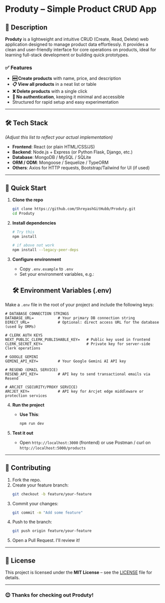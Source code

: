 # Produty – Simple Product CRUD App

## 📘 Description

**Produty** is a lightweight and intuitive CRUD (Create, Read, Delete) web application designed to manage product data effortlessly. It provides a clean and user-friendly interface for core operations on products, ideal for learning full-stack development or building quick prototypes.

### ✅ Features
- **🆕 Create products** with name, price, and description
- **📋 View all products** in a neat list or table
- **❌ Delete products** with a single click
- **🔐 No authentication**, keeping it minimal and accessible
- Structured for rapid setup and easy experimentation

---

## 🛠️ Tech Stack
*(Adjust this list to reflect your actual implementation)*
- **Frontend**: React (or plain HTML/CSS/JS)
- **Backend**: Node.js + Express (or Python Flask, Django, etc.)
- **Database**: MongoDB / MySQL / SQLite
- **ORM / ODM**: Mongoose / Sequelize / TypeORM
- **Others**: Axios for HTTP requests, Bootstrap/Tailwind for UI (if used)

---

## 🚀 Quick Start

1. **Clone the repo**
    ```bash
    git clone https://github.com/ShreyashGitHubb/Produty.git
    cd Produty
    ```

2. **Install dependencies**
    ```bash
    # Try this 
    npm install

    # if above not work 
    npm install --legacy-peer-deps

    ```

3. **Configure environment**
    - Copy `.env.example` to `.env`
    - Set your environment variables, e.g.:
    ## 🛠️ Environment Variables (.env)

Make a `.env` file in the root of your project and include the following keys:

```env
# DATABASE CONNECTION STRINGS
DATABASE_URL=           # Your primary DB connection string
DIRECT_URL=             # Optional: direct access URL for the database (used by ORMs)

# CLERK AUTH KEYS
NEXT_PUBLIC_CLERK_PUBLISHABLE_KEY=   # Public key used in frontend
CLERK_SECRET_KEY=                    # Private key for server-side Clerk operations

# GOOGLE GEMINI
GEMINI_API_KEY=         # Your Google Gemini AI API key

# RESEND (EMAIL SERVICE)
RESEND_API_KEY=         # API key to send transactional emails via Resend

# ARCJET (SECURITY/PROXY SERVICE)
ARCJET_KEY=             # API key for Arcjet edge middleware or protection services
```
4. **Run the project**
    - **Use This**:
      ```bash
      npm run dev
      ```

5. **Test it out**
    - Open `http://localhost:3000` (frontend) or use Postman / curl on `http://localhost:5000/products`

---

## 🤝 Contributing

1. Fork the repo.
2. Create your feature branch:
    ```bash
    git checkout -b feature/your-feature
    ```
3. Commit your changes:
    ```bash
    git commit -m "Add some feature"
    ```
4. Push to the branch:
    ```bash
    git push origin feature/your-feature
    ```
5. Open a Pull Request. I'll review it!

---

## 📝 License

This project is licensed under the **MIT License** – see the [LICENSE](LICENSE) file for details.

---

### 😊 Thanks for checking out Produty!
